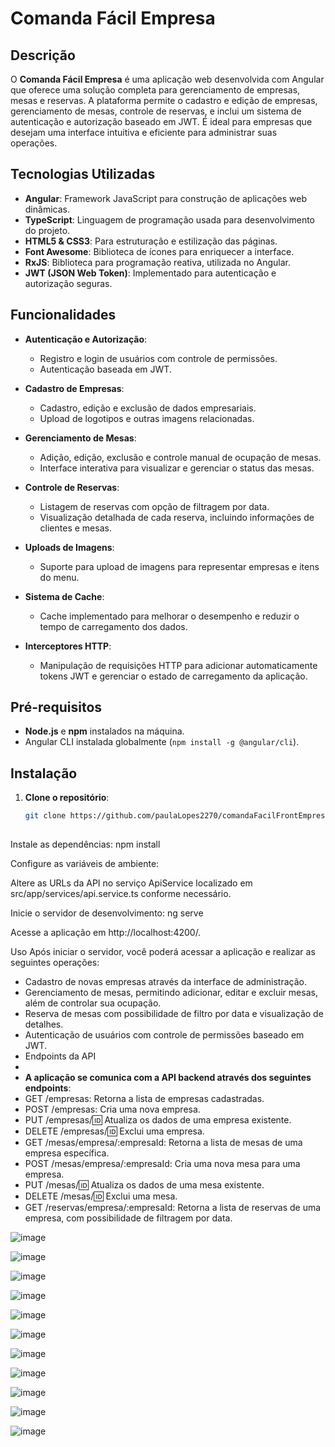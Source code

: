 
# Comanda Fácil Empresa

## Descrição

O **Comanda Fácil Empresa** é uma aplicação web desenvolvida com Angular que oferece uma solução completa para gerenciamento de empresas, mesas e reservas. A plataforma permite o cadastro e edição de empresas, gerenciamento de mesas, controle de reservas, e inclui um sistema de autenticação e autorização baseado em JWT. É ideal para empresas que desejam uma interface intuitiva e eficiente para administrar suas operações.

## Tecnologias Utilizadas

- **Angular**: Framework JavaScript para construção de aplicações web dinâmicas.
- **TypeScript**: Linguagem de programação usada para desenvolvimento do projeto.
- **HTML5 & CSS3**: Para estruturação e estilização das páginas.
- **Font Awesome**: Biblioteca de ícones para enriquecer a interface.
- **RxJS**: Biblioteca para programação reativa, utilizada no Angular.
- **JWT (JSON Web Token)**: Implementado para autenticação e autorização seguras.

## Funcionalidades

- **Autenticação e Autorização**:
  - Registro e login de usuários com controle de permissões.
  - Autenticação baseada em JWT.
  
- **Cadastro de Empresas**:
  - Cadastro, edição e exclusão de dados empresariais.
  - Upload de logotipos e outras imagens relacionadas.

- **Gerenciamento de Mesas**:
  - Adição, edição, exclusão e controle manual de ocupação de mesas.
  - Interface interativa para visualizar e gerenciar o status das mesas.

- **Controle de Reservas**:
  - Listagem de reservas com opção de filtragem por data.
  - Visualização detalhada de cada reserva, incluindo informações de clientes e mesas.

- **Uploads de Imagens**:
  - Suporte para upload de imagens para representar empresas e itens do menu.
  
- **Sistema de Cache**:
  - Cache implementado para melhorar o desempenho e reduzir o tempo de carregamento dos dados.

- **Interceptores HTTP**:
  - Manipulação de requisições HTTP para adicionar automaticamente tokens JWT e gerenciar o estado de carregamento da aplicação.

## Pré-requisitos

- **Node.js** e **npm** instalados na máquina.
- Angular CLI instalada globalmente (`npm install -g @angular/cli`).

## Instalação

1. **Clone o repositório**:

   ```bash
   git clone https://github.com/paulaLopes2270/comandaFacilFrontEmpresa.git
 
Instale as dependências:
npm install

Configure as variáveis de ambiente:

Altere as URLs da API no serviço ApiService localizado em src/app/services/api.service.ts conforme necessário.

Inicie o servidor de desenvolvimento:
ng serve

Acesse a aplicação em http://localhost:4200/.

Uso
Após iniciar o servidor, você poderá acessar a aplicação e realizar as seguintes operações:

- Cadastro de novas empresas através da interface de administração.
- Gerenciamento de mesas, permitindo adicionar, editar e excluir mesas, além de controlar sua ocupação.
- Reserva de mesas com possibilidade de filtro por data e visualização de detalhes.
- Autenticação de usuários com controle de permissões baseado em JWT.
- Endpoints da API
- 
- **A aplicação se comunica com a API backend através dos seguintes endpoints**:
 - GET /empresas: Retorna a lista de empresas cadastradas.
 - POST /empresas: Cria uma nova empresa.
 - PUT /empresas/:id: Atualiza os dados de uma empresa existente.
 - DELETE /empresas/:id: Exclui uma empresa.
 - GET /mesas/empresa/:empresaId: Retorna a lista de mesas de uma empresa específica.
 - POST /mesas/empresa/:empresaId: Cria uma nova mesa para uma empresa.
 - PUT /mesas/:id: Atualiza os dados de uma mesa existente.
 - DELETE /mesas/:id: Exclui uma mesa.
 - GET /reservas/empresa/:empresaId: Retorna a lista de reservas de uma empresa, com possibilidade de filtragem por data.

![image](https://github.com/user-attachments/assets/80954e0d-73b2-493b-99df-a9de536ac3ee)



![image](https://github.com/user-attachments/assets/56f27119-82d7-4138-9ab6-59f329e371bd)



![image](https://github.com/user-attachments/assets/9fbc0e71-9ebd-49fb-9f31-931025b1594f)



![image](https://github.com/user-attachments/assets/b3e2632a-a059-4cc1-b608-6cde4306fae8)



![image](https://github.com/user-attachments/assets/838f5e94-73e8-4538-bc39-ddf2c8490991)



![image](https://github.com/user-attachments/assets/fc13ab17-2a6c-4417-8a88-7e5ef543f1b8)



![image](https://github.com/user-attachments/assets/b5406dfa-dc07-49d8-87b6-23c5a24407aa)



![image](https://github.com/user-attachments/assets/2b53b689-6cb5-47b2-88e3-0d7ac65164bb)



![image](https://github.com/user-attachments/assets/d900342d-1bdd-426e-9b7d-883af3979104)



![image](https://github.com/user-attachments/assets/64563e96-755e-4d01-9c00-86e8d81ca3be)



![image](https://github.com/user-attachments/assets/c1e84aa1-e495-4152-97fc-85a8d20296ed)


